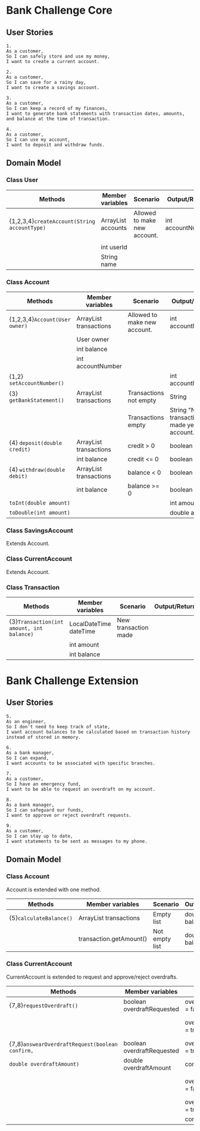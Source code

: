 # Bank Challenge Core

## User Stories

```
1.
As a customer,
So I can safely store and use my money,
I want to create a current account.

2.
As a customer,
So I can save for a rainy day,
I want to create a savings account.

3.
As a customer,
So I can keep a record of my finances,
I want to generate bank statements with transaction dates, amounts, and balance at the time of transaction.

4.
As a customer,
So I can use my account,
I want to deposit and withdraw funds.
```

## Domain Model

### Class User

| Methods                                      | Member variables                   | Scenario                     | Output/Return     |
|----------------------------------------------|------------------------------------|------------------------------|-------------------|
| {1,2,3,4}`createAccount(String accountType)` | ArrayList<Account acount> accounts | Allowed to make new account. | int accountNumber |
|                                              |                                    |                              |                   |
|                                              | int userId                         |                              |                   |
|                                              | String name                        |                              |                   |


### Class Account

| Methods                        | Member variables                                | Scenario                     | Output/Return                                      |
|--------------------------------|-------------------------------------------------|------------------------------|----------------------------------------------------|
| {1,2,3,4}`Account(User owner)` | ArrayList<Transaction transaction> transactions | Allowed to make new account. | int accountNumber                                  |
|                                | User owner                                      |                              |                                                    |
|                                | int balance                                     |                              |                                                    |
|                                | int accountNumber                               |                              |                                                    |
| {1,2} `setAccountNumber()`     |                                                 |                              | int accountNumber                                  |
| {3} `getBankStatement()`       | ArrayList<Transaction transaction> transactions | Transactions not empty       | String                                             |
|                                |                                                 | Transactions empty           | String "No transactions made yet in this account." |
| {4} `deposit(double credit)`   | ArrayList<Transaction transaction> transactions | credit > 0                   | boolean true                                       |
|                                | int balance                                     | credit <= 0                  | boolean false                                      |
| {4} `withdraw(double debit)`   | ArrayList<Transaction transaction> transactions | balance < 0                  | boolean false                                      |
|                                | int balance                                     | balance >= 0                 | boolean true                                       |
| `toInt(double amount)`         |                                                 |                              | int amount                                         |
| `toDouble(int amount)`         |                                                 |                              | double amount                                      |

### Class SavingsAccount

Extends Account.

### Class CurrentAccount

Extends Account.

### Class Transaction

| Methods                                   | Member variables        | Scenario             | Output/Return |
|-------------------------------------------|-------------------------|----------------------|---------------|
| {3}`Transaction(int amount, int balance)` | LocalDateTime dateTime  | New transaction made |               |
|                                           | int amount              |                      |               |
|                                           | int balance             |                      |               |

# Bank Challenge Extension

## User Stories

```
5.
As an engineer,
So I don't need to keep track of state,
I want account balances to be calculated based on transaction history instead of stored in memory.

6.
As a bank manager,
So I can expand,
I want accounts to be associated with specific branches.

7.
As a customer,
So I have an emergency fund,
I want to be able to request an overdraft on my account.

8.
As a bank manager,
So I can safeguard our funds,
I want to approve or reject overdraft requests.

9.
As a customer,
So I can stay up to date,
I want statements to be sent as messages to my phone.
```

## Domain Model

### Class Account

Account is extended with one method.

| Methods                 | Member variables                    | Scenario       | Output/Return      |
|-------------------------|-------------------------------------|----------------|--------------------|
| {5}`calculateBalance()` | ArrayList<Transaction> transactions | Empty list     | double balance 0.0 |
|                         | transaction.getAmount()             | Not empty list | double balance     |


### Class CurrentAccount

CurrentAccount is extended to request and approve/reject overdrafts.

| Methods                                          | Member variables           | Scenario                     | Output/Return                                                     |
|--------------------------------------------------|----------------------------|------------------------------|-------------------------------------------------------------------|
| {7,8}`requestOverdraft()`                        | boolean overdraftRequested | overdraftRequested = false   | boolean true, overdraftRequested = true                           |
|                                                  |                            | overdraftRequested = true    | boolean false, system.out.println("Overdraft already requested.") |
| {7,8}`answearOverdraftRequest(boolean confirm, ` | boolean overdraftRequested | overdraftRequested = true && |                                                                   |
| `double overdraftAmount)`                        | double overdraftAmount     | confirm = true               | double overdraftAmount is set                                     |
|                                                  |                            | overdraftRequested = false   | system.out.println("The owner has not requested overdraft.")      |
|                                                  |                            | overdraftRequested = true && |                                                                   |
|                                                  |                            | confirm = false              | overdraftRequested = false                                        |